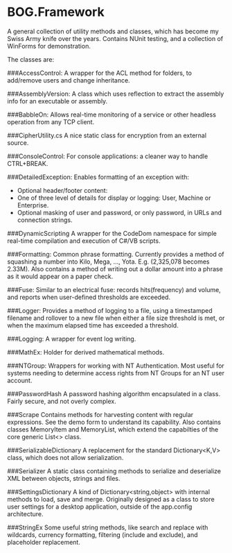 # BOG.Framework
A general collection of utility methods and classes, which has become my Swiss Army knife over the years.
Contains NUnit testing, and a collection of WinForms for demonstration.

The classes are:

###AccessControl:
  A wrapper for the ACL method for folders, to add/remove users and change inheritance.
  
###AssemblyVersion:
  A class which uses reflection to extract the assembly info for an executable or assembly.

###BabbleOn:
  Allows real-time monitoring of a service or other headless operation from any TCP client.
  
###CipherUtility.cs
  A nice static class for encryption from an external source.

###ConsoleControl:
  For console applications: a cleaner way to handle CTRL+BREAK.

###DetailedException:
  Enables formatting of an exception with:
  - Optional header/footer content:
  - One of three level of details for display or logging: User, Machine or Enterprise.
  - Optional masking of user and password, or only password, in URLs and connection strings.
  
###DynamicScripting
  A wrapper for the CodeDom namespace for simple real-time compilation and execution of C#/VB scripts.

###Formatting:
  Common phrase formatting. Currently provides a method of squashing a number into Kilo, Mega, ..., Yota.
  E.g.  (2,325,078 becomes 2.33M).  Also contains a method of writing out a dollar amount into a phrase
  as it would appear on a paper check.

###Fuse:
  Similar to an electrical fuse: records hits(frequency) and volume, and reports when 
  user-defined thresholds are exceeded.

###Logger:
  Provides a method of logging to a file, using a timestamped filename and rollover to a new file when 
  either a file size threshold is met, or when the maximum elapsed time has exceeded a threshold.

###Logging:
  A wrapper for event log writing.

###MathEx:
  Holder for derived mathematical methods.
  
###NTGroup:
  Wrappers for working with NT Authentication.  Most useful for systems needing to determine access rights
  from NT Groups for an NT user account.
  
###PasswordHash
  A password hashing algorithm encapsulated in a class.  Fairly secure, and not overly complex.
  
###Scrape
  Contains methods for harvesting content with regular expressions.  See the demo form to understand its
  capability.  Also contains classes MemoryItem and MemoryList, which extend the capabilties of the core
  generic List<> class.

###SerializableDictionary
  A replacement for the standard Dictionary<K,V> class, which does not allow serialization.
  
###Serializer
  A static class containing methods to serialize and deserialize XML between objects, strings and files.
  
###SettingsDictionary
  A kind of Dictionary<string,object> with internal methods to load, save and merge.  Originally designed
  as a class to store user settings for a desktop application, outside of the app.config architecture.
  
###StringEx
  Some useful string methods, like search and replace with wildcards, currency formatting, filtering (include and exclude), and placeholder replacement.
  

  
